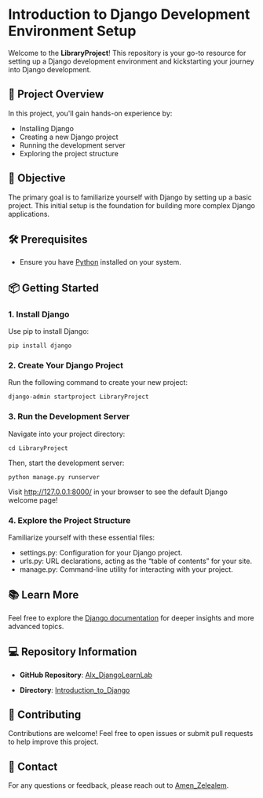 # Introduction to Django Development Environment Setup

Welcome to the **LibraryProject**! This repository is your go-to resource for setting up a Django development environment and kickstarting your journey into Django development.

## 🚀 **Project Overview**

In this project, you'll gain hands-on experience by:

- Installing Django
- Creating a new Django project
- Running the development server
- Exploring the project structure

## 🎯 **Objective**

The primary goal is to familiarize yourself with Django by setting up a basic project. This initial setup is the foundation for building more complex Django applications.

## 🛠️ **Prerequisites**

- Ensure you have [Python](https://www.python.org/downloads/) installed on your system.

## 📦 **Getting Started**

### **1. Install Django**

Use pip to install Django:

```
pip install django
```
### **2. Create Your Django Project**

Run the following command to create your new project:

```
django-admin startproject LibraryProject
```
### **3. Run the Development Server**

Navigate into your project directory:

```
cd LibraryProject
```

Then, start the development server:

```
python manage.py runserver
```

Visit http://127.0.0.1:8000/ in your browser to see the default Django welcome page!


### **4. Explore the Project Structure**

Familiarize yourself with these essential files:

+ settings.py: Configuration for your Django project.
+ urls.py: URL declarations, acting as the “table of contents” for your site.
+ manage.py: Command-line utility for interacting with your project.

## 📚 **Learn More**
Feel free to explore the [Django documentation](https://docs.djangoproject.com/en/5.1/) for deeper insights and more advanced topics.

## 💻 **Repository Information**

+ **GitHub Repository**: [Alx_DjangoLearnLab](https://github.com/Amen-Zelealem/Alx_DjangoLearnLab)

+ **Directory**: [Introduction_to_Django](https://github.com/Amen-Zelealem/Alx_DjangoLearnLab/tree/main/Introduction_to_Django/LibraryProject)

## 🤝 **Contributing**
Contributions are welcome! Feel free to open issues or submit pull requests to help improve this project.

## 📧 **Contact**
For any questions or feedback, please reach out to [Amen_Zelealem](amenzelealem@gmail.com).